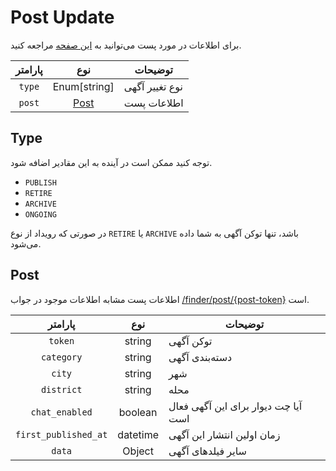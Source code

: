 # Post Update

برای اطلاعات در مورد پست می‌توانید به
[این صفحه](/misc/post.md)
مراجعه کنید.

| پارامتر |      نوع      | توضیحات        |
|:-------:|:-------------:|----------------|
| `type`  | Enum[string]  | نوع تغییر آگهی |
| `post`  | [Post](#post) | اطلاعات پست    |


## Type
توجه کنید ممکن است در آینده به این مقادیر اضافه شود.
- `PUBLISH`
- `RETIRE`
- `ARCHIVE`
- `ONGOING`

در صورتی که رویداد از نوع
`RETIRE`
یا
`ARCHIVE`
باشد، تنها توکن آگهی به شما داده می‌شود.

## Post

اطلاعات پست مشابه اطلاعات موجود در جواب
[/finder/post/{post-token}](/finder/get_post.md#پاسخ)
است.

|       پارامتر        |   نوع    | توضیحات                             |
|:--------------------:|:--------:|-------------------------------------|
|       `token`        |  string  | توکن آگهی                           |
|      `category`      |  string  | دسته‌بندی آگهی                      |
|        `city`        |  string  | شهر                                 |
|      `district`      |  string  | محله                                |
|    `chat_enabled`    | boolean  | آیا چت دیوار برای این آگهی فعال است |
| `first_published_at` | datetime | زمان اولین انتشار این آگهی          |
|        `data`        |  Object  | سایر فیلد‌های آگهی                  |

